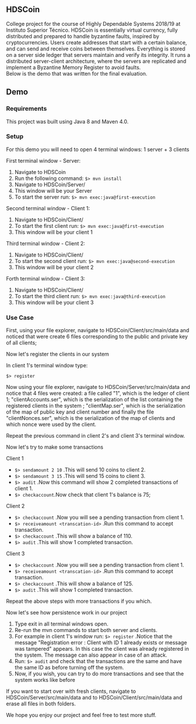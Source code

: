 ## HDSCoin
College project for the course of Highly Dependable Systems 2018/19 at Instituto Superior Técnico. HDSCoin is essentially virtual currency, fully distributed and prepared to handle byzantine faults, inspired by cryptocurrencies. Users create addresses that start with a certain balance, and can send and receive coins between themselves. Everything is stored on a server side ledger that servers maintain and verify its integrity. It runs a distributed server-client architecture, where the servers are replicated and implement a Byzantine Memory Register to avoid faults.<br/>
Below is the demo that was written for the final evaluation.

## Demo
### Requirements
This project was built using Java 8 and Maven 4.0.
### Setup
For this demo you will need to open 4 terminal windows: 1 server + 3 clients

First terminal window - Server:
1. Navigate to HDSCoin
2. Run the following command:   ``$> mvn install``
3. Navigate to HDSCoin/Server/
4. This window will be your Server
5. To start the server run: ``$> mvn exec:java@first-execution``

Second terminal window - Client 1:
1. Navigate to HDSCoin/Client/
2. To start the first client run: ``$> mvn exec:java@first-execution``
3. This window will be your client 1

Third terminal window - Client 2:
1. Navigate to HDSCoin/Client/
2. To start the second client run: ``$> mvn exec:java@second-execution``
3. This window will be your client 2

Forth terminal window - Client 3:
1. Navigate to HDSCoin/Client/
2. To start the third client run: ``$> mvn exec:java@third-execution``
3. This window will be your client 3

### Use Case
First, using your file explorer, navigate to HDSCoin/Client/src/main/data and noticed that were create 6 files
corresponding to the public and private key of all clients;

Now let's register the clients in our system

In client 1's terminal window type:

``$> register``

Now using your file explorer, navigate to HDSCoin/Server/src/main/data and notice
that 4 files were created: a file called "1", which is the ledger of client 1; 
"clientAccounts.ser", which is the serialization of the list containing the registered clients in the system
; "clientMap.ser", which is the serialization of the map of public key and client number
and finally the file "clientNonces.ser", which is the serialization of the map of clients and which nonce were used by
the client.

Repeat the previous command in client 2's and client 3's terminal window.

Now let's try to make some transactions

Client 1
- ``$> sendamount 2 10`` .This will send 10 coins to client 2.
- ``$> sendamount 3 15`` .This will send 15 coins to client 3.
- ``$> audit`` .Now this command will show 2 completed transactions of client 1.
- ``$> checkaccount``.Now check that client 1's balance is 75;

Client 2
- ```$> checkaccount``` .Now you will see a pending transaction from client 1.
- ``$> receiveamount <transcation-id>`` .Run this command to accept transaction.
- ``$> checkaccount`` .This will show a balance of 110.
- ``$> audit`` .This will show 1 completed transaction.

Client 3
- ``$> checkaccount`` .Now you will see a pending transaction from client 1.
- ``$> receiveamount <transcation-id>`` .Run this command to accept transaction.
- ``$> checkaccount`` .This will show a balance of 125.
- ``$> audit`` .This will show 1 completed transaction.

Repeat the above steps with more transactions if you which.

Now let's see how persistence work in our project

1. Type exit in all terminal windows open.
2. Re-run the mvn commands to start both server and clients.
3. For example in client 1's window run: ``$> register`` .Notice that the message 
"Registration error : Client with ID 1 already exists  or message was tampered" appears. In this case the client was
already registered in the system. The message can also appear in case of an attack.
4. Run: ``$> audit`` and check that the transactions are the same and have the same ID as before turning off the system.
5. Now, if you wish, you can try to do more transactions and see that the system works like before

If you want to start over with fresh clients, navigate to HDSCoin/Server/src/main/data and 
to HDSCoin/Client/src/main/data and erase all files in both folders.

We hope you enjoy our project and feel free to test more stuff.